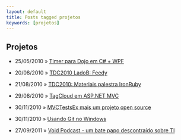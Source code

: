 ```yaml
---
layout: default
title: Posts tagged projetos
keywords: [projetos]
---
```

<h2 class="category">Projetos</h2>
<ul class="posts">
<li>
<p>
<span class="date">25/05/2010</span> &raquo; 
<a href="/blog/timer-para-dojo-em-c-wpf">Timer para Dojo em C# + WPF</a>
</p>
</li> 
<li>
<p>
<span class="date">20/08/2010</span> &raquo; 
<a href="/blog/tdc2010-ladob-feedy">TDC2010 LadoB: Feedy</a>
</p>
</li> 
<li>
<p>
<span class="date">21/08/2010</span> &raquo; 
<a href="/blog/tdc2010-materiais-palestra-ironruby">TDC2010: Materiais palestra IronRuby </a>
</p>
</li> 
<li>
<p>
<span class="date">29/08/2010</span> &raquo; 
<a href="/blog/tagcloud-em-asp-net-mvc">TagCloud em ASP.NET MVC </a>
</p>
</li> 
<li>
<p>
<span class="date">30/11/2010</span> &raquo; 
<a href="/blog/mvctestsex-mais-um-projeto-open-source">MVCTestsEx mais um projeto open source</a>
</p>
</li> 
<li>
<p>
<span class="date">30/11/2010</span> &raquo; 
<a href="/blog/usando-git-no-windows">Usando Git no Windows</a>
</p>
</li> 
<li>
<p>
<span class="date">27/09/2011</span> &raquo; 
<a href="/blog/void-podcast-um-bate-papo-descontraido-sobre-ti">Void Podcast - um bate papo descontraído sobre TI</a>
</p>
</li> 
</ul>

